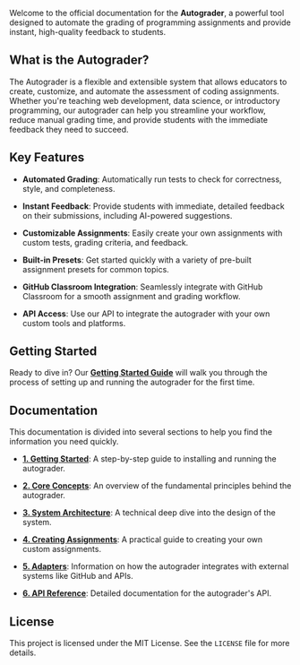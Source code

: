 
Welcome to the official documentation for the **Autograder**, a powerful tool designed to automate the grading of programming assignments and provide instant, high-quality feedback to students.

## What is the Autograder?

The Autograder is a flexible and extensible system that allows educators to create, customize, and automate the assessment of coding assignments. Whether you're teaching web development, data science, or introductory programming, our autograder can help you streamline your workflow, reduce manual grading time, and provide students with the immediate feedback they need to succeed.

## Key Features

* **Automated Grading**: Automatically run tests to check for correctness, style, and completeness.

* **Instant Feedback**: Provide students with immediate, detailed feedback on their submissions, including AI-powered suggestions.

* **Customizable Assignments**: Easily create your own assignments with custom tests, grading criteria, and feedback.

* **Built-in Presets**: Get started quickly with a variety of pre-built assignment presets for common topics.

* **GitHub Classroom Integration**: Seamlessly integrate with GitHub Classroom for a smooth assignment and grading workflow.

* **API Access**: Use our API to integrate the autograder with your own custom tools and platforms.

## Getting Started

Ready to dive in? Our [**Getting Started Guide**](1_docs/getting_started.md) will walk you through the process of setting up and running the autograder for the first time.

## Documentation

This documentation is divided into several sections to help you find the information you need quickly.

* [**1. Getting Started**](1_getting_started.md): A step-by-step guide to installing and running the autograder.

* [**2. Core Concepts**](2_core_concepts.md): An overview of the fundamental principles behind the autograder.

* [**3. System Architecture**](3_system_architecture.md): A technical deep dive into the design of the system.

* [**4. Creating Assignments**](4_creating_assignments.md): A practical guide to creating your own custom assignments.

* [**5. Adapters**](5_adapters.md): Information on how the autograder integrates with external systems like GitHub and APIs.

* [**6. API Reference**](6_api_reference.md): Detailed documentation for the autograder's API.



## License

This project is licensed under the MIT License. See the `LICENSE` file for more details.
